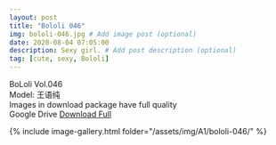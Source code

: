 ```yaml
---
layout: post
title: "Bololi 046"
img: bololi-046.jpg # Add image post (optional)
date: 2020-08-04 07:05:00
description: Sexy girl. # Add post description (optional)
tag: [cute, sexy, Bololi]
---
```

BoLoli Vol.046  
Model: 王语纯                                    
Images in download package have full quality                    
Google Drive [Download Full](http://gestyy.com/ewYghT)

{% include image-gallery.html folder="/assets/img/A1/bololi-046/" %}
